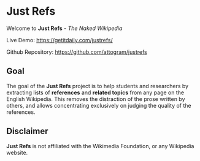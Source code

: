 # Just Refs

Welcome to **Just Refs** - _The Naked Wikipedia_

Live Demo: <https://getitdaily.com/justrefs/>

Github Repository: <https://github.com/attogram/justrefs>

## Goal

The goal of the **Just Refs** project is to help students and researchers by extracting lists of **references** and **related topics** from any page on the English Wikipedia.  This removes the distraction of the prose written by others, and allows concentrating exclusively on judging the quality of the references.

## Disclaimer

**Just Refs** is not affiliated with the Wikimedia Foundation, or any Wikipedia website.
